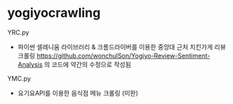 # yogiyocrawling

YRC.py 
  - 파이썬 셀레니움 라이브러리 & 크롬드라이버를 이용한 중앙대 근처 치킨가게 리뷰 크롤링
    https://github.com/wonchulSon/Yogiyo-Review-Sentiment-Analysis 의 코드에 약간의 수정으로 작성됨
  
YMC.py
  - 요기요API를 이용한 음식점 메뉴 크롤링 (미완)
